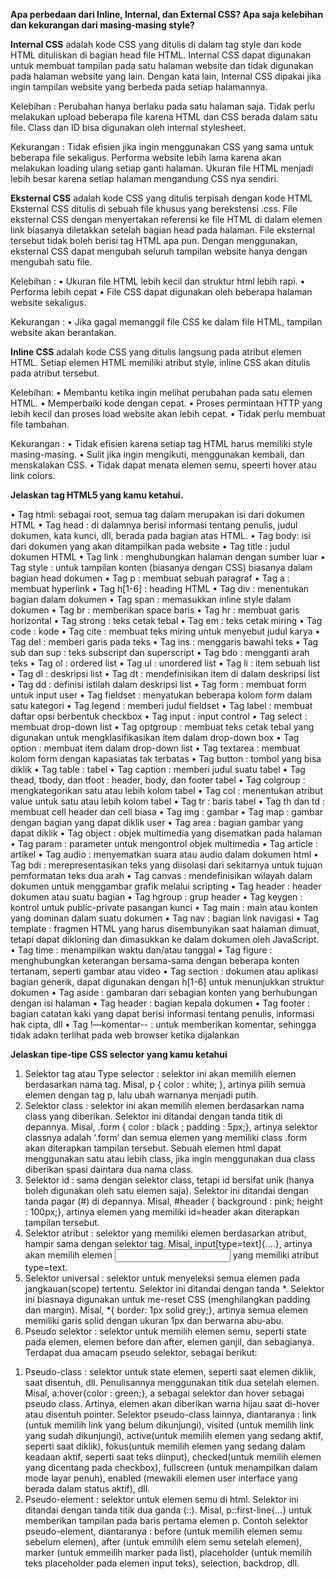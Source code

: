 **Apa perbedaan dari Inline, Internal, dan External CSS? Apa saja kelebihan dan kekurangan dari masing-masing style?**

**Internal CSS** adalah kode CSS yang ditulis di dalam tag style dan kode HTML dituliskan di bagian head file HTML. Internal CSS dapat digunakan untuk membuat tampilan pada satu halaman website dan tidak digunakan pada halaman website yang lain. Dengan kata lain, Internal CSS dipakai jika ingin tampilan website yang berbeda pada setiap halamannya.

Kelebihan : 
Perubahan hanya berlaku pada satu halaman saja.
Tidak perlu melakukan upload beberapa file karena HTML dan CSS berada dalam satu file.
Class dan ID bisa digunakan oleh internal stylesheet.

Kekurangan :
Tidak efisien jika ingin menggunakan CSS yang sama untuk beberapa file sekaligus.
Performa website lebih lama karena akan melakukan loading ulang setiap ganti halaman.
Ukuran file HTML menjadi lebih besar karena setiap halaman mengandung CSS nya sendiri.

**Eksternal CSS** adalah kode CSS yang ditulis terpisah dengan kode HTML Eksternal CSS ditulis di sebuah file khusus yang berekstensi .css. File eksternal CSS dengan menyertakan referensi ke file HTML di dalam elemen link biasanya diletakkan setelah bagian head pada halaman. File eksternal tersebut tidak boleh berisi tag HTML apa pun. Dengan menggunakan, eksternal CSS dapat mengubah seluruh tampilan website hanya dengan mengubah satu file.

Kelebihan :
•	Ukuran file HTML lebih kecil dan struktur html lebih rapi.
•	Performa lebih cepat
•	File CSS dapat digunakan oleh beberapa halaman website sekaligus.

Kekurangan :
•	Jika gagal memanggil file CSS ke dalam file HTML, tampilan website akan berantakan.

**Inline CSS** adalah kode CSS yang ditulis langsung pada atribut elemen HTML. Setiap elemen HTML memiliki atribut style, inline CSS akan ditulis pada atribut tersebut. 

Kelebihan:
•	Membantu ketika ingin melihat perubahan pada satu elemen HTML.
•	Memperbaiki kode dengan cepat.
•	Proses permintaan HTTP yang lebih kecil dan proses load website akan lebih cepat.
•	Tidak perlu membuat file tambahan.

Kekurangan :
•	Tidak efisien karena setiap tag HTML harus memiliki style masing-masing.
•	Sulit jika ingin mengikuti, menggunakan kembali, dan menskalakan CSS.
•	Tidak dapat menata elemen semu, speerti hover atau link colors.

**Jelaskan tag HTML5 yang kamu ketahui.**

•	Tag html: sebagai root, semua tag dalam <html> merupakan isi dari dokumen HTML
•	Tag head : di dalamnya berisi informasi tentang penulis, judul dokumen, kata kunci, dll, berada pada bagian atas HTML.
•	Tag body: isi dari dokumen yang akan ditampilkan pada website
•	Tag title : judul dokumen HTML
•	Tag link : menghubungkan halaman dengan sumber luar
•	Tag style : untuk tampilan konten (biasanya dengan CSS) biasanya dalam bagian head dokumen
•	Tag p : membuat sebuah paragraf
•	Tag a : membuat hyperlink
•	Tag h[1-6] : heading HTML
•	Tag div : menentukan bagian dalam dokumen
•	Tag span : memasukkan inline style dalam dokumen
•	Tag br : memberikan space baris
•	Tag hr : membuat garis horizontal
•	Tag strong : teks cetak tebal
•	Tag em : teks cetak miring
•	Tag code : kode
•	Tag cite : membuat teks miring untuk menyebut judul karya
•	Tag del : memberi garis pada teks
•	Tag ins : menggaris bawahi teks
•	Tag sub dan sup : teks subscript dan superscript
•	Tag bdo : mengganti arah teks
•	Tag ol : ordered list
•	Tag ul : unordered list
•	Tag li : item sebuah list
•	Tag dl : deskripsi list
•	Tag dt : mendefinisikan item di dalam deskripsi list
•	Tag dd : definisi istilah dalam deskripsi list
•	Tag form : membuat form untuk input user
•	Tag fieldset : menyatukan beberapa kolom form dalam satu kategori
•	Tag legend : memberi judul fieldset
•	Tag label : membuat daftar opsi berbentuk checkbox
•	Tag input : input control
•	Tag select : membuat drop-down list
•	Tag optgroup : membuat teks cetak tebal yang digunakan untuk mengklasifikasikan item dalam drop-down box
•	Tag option : membuat item dalam drop-down list
•	Tag textarea : membuat kolom form dengan kapasiatas tak terbatas
•	Tag button : tombol yang bisa diklik
•	Tag table : tabel
•	Tag caption : memberi judul suatu tabel
•	Tag thead, tbody, dan tfoot : header, body, dan footer tabel
•	Tag colgroup : mengkategorikan satu atau lebih kolom tabel
•	Tag col : menentukan atribut value untuk satu atau lebih kolom tabel
•	Tag tr : baris tabel
•	Tag th dan td : membuat cell header dan cell biasa
•	Tag img : gambar
•	Tag map : gambar dengan bagian yang dapat diklik user
•	Tag area : bagian gambar yang dapat diklik
•	Tag object : objek multimedia yang disematkan pada halaman
•	Tag param : parameter untuk mengontrol objek multimedia
•	Tag article : artikel
•	Tag audio : menyematkan suara atau audio dalam dokumen html
•	Tag bdi : merepresentasikan teks yang diisolasi dari sekitarnya untuk tujuan pemformatan teks dua arah
•	Tag canvas : mendefinisikan wilayah dalam dokumen untuk menggambar grafik melalui scripting
•	Tag header : header dokumen atau suatu bagian
•	Tag hgroup : grup header
•	Tag keygen : kontrol untuk public-private pasangan kunci
•	Tag main : main atau konten yang dominan dalam suatu dokumen
•	Tag nav : bagian link navigasi
•	Tag template : fragmen HTML yang harus disembunyikan saat halaman dimuat, tetapi dapat dikloning dan dimasukkan ke dalam dokumen oleh JavaScript.
•	Tag time : menampilkan waktu dan/atau tanggal
•	Tag figure : menghubungkan keterangan bersama-sama dengan beberapa konten tertanam, seperti gambar atau video
•	Tag section : dokumen atau aplikasi bagian generik, dapat digunakan dengan h[1-6] untuk menunjukkan struktur dokumen
•	Tag aside : gambaran dari sebagian konten yang berhubungan dengan isi halaman
•	Tag header : bagian kepala dokumen
•	Tag footer : bagian catatan kaki yang dapat berisi informasi tentang penulis, informasi hak cipta, dll
•	Tag !—komentar-- : untuk memberikan komentar, sehingga tidak adakn terlihat pada web browser ketika dijalankan

**Jelaskan tipe-tipe CSS selector yang kamu ketahui**

1.	Selektor tag atau Type selector : selektor ini akan memilih elemen berdasarkan nama tag. Misal, p { color : white; }, artinya pilih semua elemen dengan tag p, lalu ubah warnanya menjadi putih.
2.	Selektor class : selektor ini akan memilih elemen berdasarkan nama class yang diberikan. Selektor ini ditandai dengan tanda titik di depannya. Misal, .form { color : black ; padding : 5px;}, artinya selektor classnya adalah ‘.form’ dan semua elemen yang memiliki class .form akan diterapkan tampilan tersebut. Sebuah elemen html dapat menggunakan satu atau lebih class, jika ingin menggunakan dua class diberikan spasi daintara dua nama class.
3.	Selektor id : sama dengan selektor class, tetapi id bersifat unik (hanya boleh digunakan oleh satu elemen saja). Selektor ini ditandai dengan tanda pagar (#) di depannya. Misal, #header { background : pink; height : 100px;}, artinya elemen yang memiliki id=header akan diterapkan tampilan tersebut.
4.	Selektor atribut : selektor yang memiliki elemen berdasarkan atribut, hampir sama dengan selektor tag. Misal, input[type=text]{….}, artinya akan memilih elemen <input> yang memiliki atribut type=text.
5.	Selektor universal : selektor untuk menyeleksi semua elemen pada jangkauan(scope) tertentu. Selektor ini ditandai dengan tanda *. Selektor ini biasnaya digunakan untuk me-reset CSS (menghilangkan padding dan margin). Misal, *{ border: 1px solid grey;}, artinya semua elemen memiliki garis solid dengan ukuran 1px dan berwarna abu-abu.
6.	Pseudo selektor : selektor untuk memilih elemen semu, seperti state pada elemen, elemen before dan after, elemen ganjil, dan sebagianya. Terdapat dua amacam pseudo selektor, sebagai berikut:
1)	Pseudo-class : selektor untuk state elemen, seperti saat elemen diklik, saat disentuh, dll. Penulisannya menggunakan titik dua setelah elemen. Misal, a:hover{color : green;}, a sebagai selektor dan hover sebagai pseudo class. Artinya, elemen <a> akan diberikan warna hijau saat di-hover atau disentuh pointer. Selektor pseudo-class lainnya, diantaranya : link (untuk memilih link yang belum dikunjungi), visited (untuk memilih link yang sudah dikunjungi), active(untuk memilih elemen yang sedang aktif, seperti saat diklik), fokus(untuk memilih elemen yang sedang dalam keadaan aktif, seperti saat teks diinput), checked(untuk memilih elemen yang dicentang pada checkbox), fullscreen (untuk menampilkan dalam mode layar penuh), enabled (mewakili elemen user interface yang berada dalam status aktif), dll.
2)	Pseudo-element : selektor untuk elemen semu di html. Selektor ini ditandai dengan tanda titik dua ganda (::). Misal, p::first-line{…} untuk memberikan tampilan pada baris pertama elemen p. Contoh selektor pseudo-element, diantaranya : before (untuk memilih elemen semu sebelum elemen), after (untuk emmilih elem semu setelah elemen), marker (untuk emmeilih marker pada list), placeholder (untuk memilih teks placeholder pada elemen input teks), selection, backdrop, dll.

